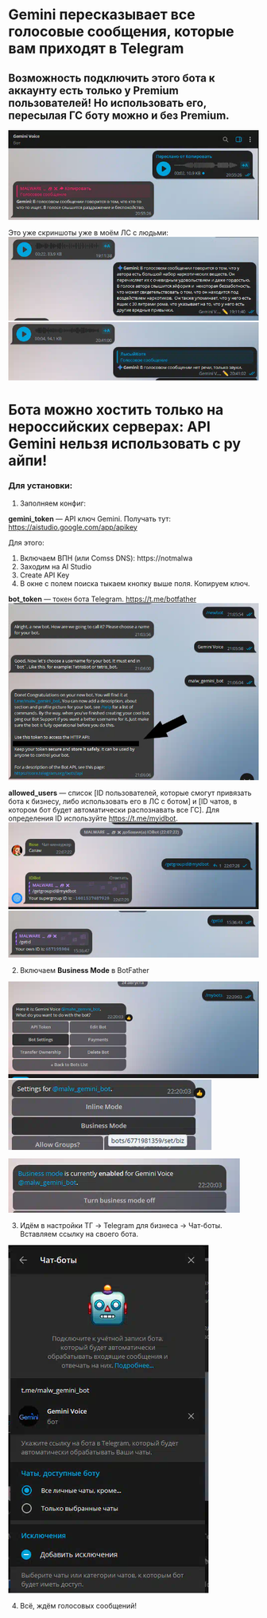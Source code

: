 # Gemini пересказывает все голосовые сообщения, которые вам приходят​ в Telegram
## Возможность подключить этого бота к аккаунту есть только у Premium пользователей! Но использовать его, пересылая ГС боту можно и без Premium.
![1](image.png)

Это уже скриншоты уже в моём ЛС с людьми:
![2](image-1.png)
![3](image-2.png)
# Бота можно хостить только на нероссийских серверах: API Gemini нельзя использовать с ру айпи!
### Для установки:
1. Заполняем конфиг:

**gemini_token** — API ключ Gemini. Получать тут: https://aistudio.google.com/app/apikey

Для этого:
1. Включаем ВПН (или Comss DNS): https://notmalwa
2. Заходим на AI Studio
3. Create API Key
4. В окне с полем поиска тыкаем кнопку выше поля. Копируем ключ.

**bot_token** — токен бота Telegram. https://t.me/botfather
![4](image-3.png)

**allowed_users** — список [ID пользователей, которые смогут привязать бота к бизнесу, либо использовать его в ЛС с ботом] и [ID чатов, в котором бот будет автоматически распознавать все ГС]. Для определения ID используйте https://t.me/myidbot.
![5](image-4.png)
![6](image-5.png)

2. Включаем **Business Mode** в BotFather

![7](image-6.png)
![8](image-7.png)

![9](image-8.png)

3. Идём в настройки ТГ -> Telegram для бизнеса -> Чат-боты. Вставляем ссылку на своего бота.

![10](image-9.png)

4. Всё, ждём голосовых сообщений!

